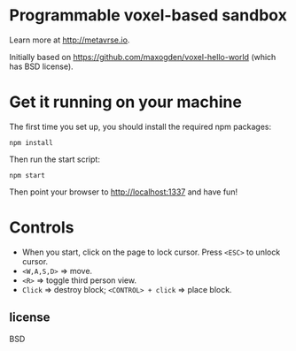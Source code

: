 # Programmable voxel-based sandbox

Learn more at http://metavrse.io.

Initially based on https://github.com/maxogden/voxel-hello-world (which has BSD license).

# Get it running on your machine

The first time you set up, you should install the required npm packages:

```
npm install
```

Then run the start script:

```
npm start
```

Then point your browser to [http://localhost:1337](http://localhost:1337) and have fun!

# Controls
- When you start, click on the page to lock cursor. Press `<ESC>` to unlock cursor.
- `<W,A,S,D>` => move.
- `<R>` => toggle third person view.
- `Click` => destroy block; `<CONTROL> + click` => place block.

## license

BSD

